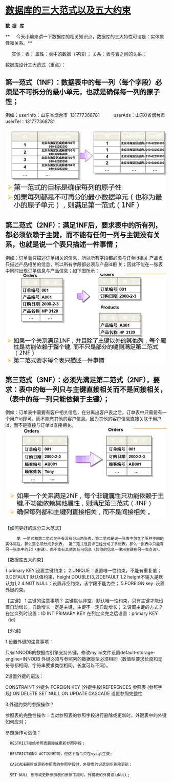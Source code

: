 # [数据库的三大范式以及五大约束](https://www.cnblogs.com/waj6511988/p/7027127.html)

**数  据   库**

**     今天小编来讲一下数据库的相关知识点，数据库的三大特性可谓是：实体属性和关系。**

     实体：表； 属性：表中的数据（字段）； 关系：表与表之间的关系；

数据库设计三大范式（重点）：

## 第一范式（1NF）：数据表中的每一列（每个字段）必须是不可拆分的最小单元，也就是确保每一列的原子性；

例如：userInfo：山东省烟台市  131777368781           userAds：山东0省烟台市  userTel：131777368781

![img](/static/image/1118686-20170616134418946-1189742758.png)

## 第二范式（2NF）：满足1NF后，要求表中的所有列，都必须依赖于主键，而不能有任何一列与主键没有关系，也就是说一个表只描述一件事情；

例如：订单表只描述订单相关的信息，所以所有字段都必须与订单id相关       产品表只描述产品相关的信息，所以所有字段都必须与产品id相 关；因此不能在一张表中同时出现订单信息与产品信息；如下图所示：
![img](/static/image/1118686-20170616134438775-1068700526.png)
## 第三范式（3NF）：必须先满足第二范式（2NF），要求：表中的每一列只与主键直接相关而不是间接相关，（表中的每一列只能依赖于主键）；

例如：订单表中需要有客户相关信息，在分离出客户表之后，订单表中只需要有一个用户id即可，而不能有其他的客户信息。因为其他的客户信息直接关联于用户id，而不是直接与订单id直接相关。
![img](/static/image/1118686-20170616134457821-1631705781.png)

【如何更好的区分三大范式】

         第 一范式和第二范式在于有没有分出两张表，第二范式是说一张表中包含了所种不同的实体属性，那么要必须分成多张表， 第三范式是要求已经分成了多张表，那么一张表中只能有另一张表中的id（主键），而不能有其他的任何信息（其他的信息一律用主键在另一表查询）。

【数据库五大约束】

1.primary KEY:设置主键约束；
2.UNIQUE：设置唯一性约束，不能有重复值；
3.DEFAULT 默认值约束，height DOUBLE(3,2)DEFAULT 1.2 height不输入是默认为1,2
4.NOT NULL：设置非空约束，该字段不能为空；
5.FOREIGN key :设置外键约束。

【主键】
1.主键的注意事项？
主键默认非空，默认唯一性约束，只有主键才能设置自动增长，自动增长一定是主键，主键不一定自动增长；
2.设置主键的方式？
在定义列时设置：ID INT PRIMARY KEY
在列定义完之后设置：primary KEY（id）

【外键】

1.设置外键的注意事项：   

只有INNODB的数据库引擎支持外键，修改my.ini文件设置default-storage-engine=INNODB    外键必须与参照列的数据类型必须相同（数值型要求长度和无符号都相同，字符串要求类型相同，长度可以不同）。

2设置外键的语法：

   CONSTRAINT 外键名 FOREIGN KEY (外键字段)REFERENCES 参照表 (参照字段)    ON DELETE SET NULL ON UPDATE CASCADE 设置参照完整性

3.外键约束的参照操作？  

  参照表的完整性操作：当对参照表的参照字段进行删除或更新时，外键表中的外键如何应对；   

参照操作可选值：

      RESTRICT拒绝参照表删除或更新参照字段；               

      RESTRICT和NO ACTION相同，但这个指令只在mysql生效;                

      CASCADE删除或更新参照表的参照字段时，外键表的记录同步删除更新；               

      SET NULL 删除或更新参照表的参照字段时，外键表的外键设为NULL;